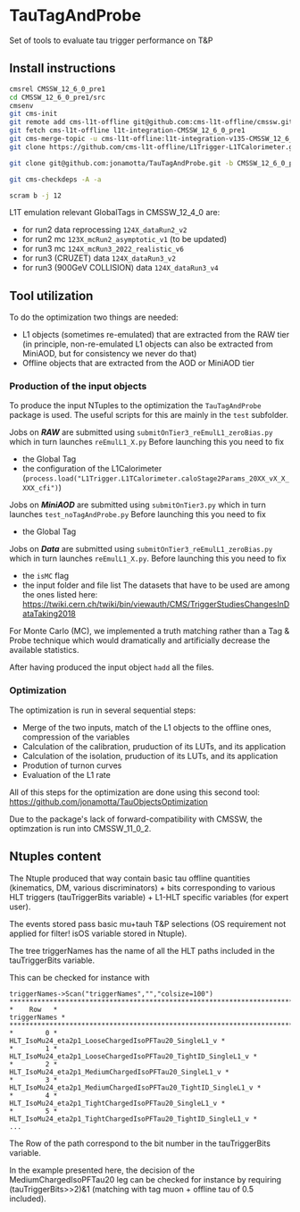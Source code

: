# TauTagAndProbe
Set of tools to evaluate tau trigger performance on T&amp;P

## Install instructions
```bash
cmsrel CMSSW_12_6_0_pre1
cd CMSSW_12_6_0_pre1/src
cmsenv
git cms-init
git remote add cms-l1t-offline git@github.com:cms-l1t-offline/cmssw.git
git fetch cms-l1t-offline l1t-integration-CMSSW_12_6_0_pre1
git cms-merge-topic -u cms-l1t-offline:l1t-integration-v135-CMSSW_12_6_0_pre1
git clone https://github.com/cms-l1t-offline/L1Trigger-L1TCalorimeter.git L1Trigger/L1TCalorimeter/data

git clone git@github.com:jonamotta/TauTagAndProbe.git -b CMSSW_12_6_0_pre1-l1t-integration-v135-CMSSW_12_6_0_pre1  # package for the production of the starting NTuples

git cms-checkdeps -A -a

scram b -j 12
```

L1T emulation relevant GlobalTags in CMSSW_12_4_0 are:
* for run2 data reprocessing `124X_dataRun2_v2`
* for run2 mc `123X_mcRun2_asymptotic_v1` (to be updated)
* for run3 mc `124X_mcRun3_2022_realistic_v6`
* for run3 (CRUZET) data `124X_dataRun3_v2`
* for run3 (900GeV COLLISION) data `124X_dataRun3_v4`


## Tool utilization
To do the optimization two things are needed:
* L1 objects (sometimes re-emulated) that are extracted from the RAW tier (in principle, non-re-emulated L1 objects can also be extracted from MiniAOD, but for consistency we never do that)
* Offline objects that are extracted from the AOD or MiniAOD tier

### Production of the input objects
To produce the input NTuples to the optimization the `TauTagAndProbe` package is used. The useful scripts for this are mainly in the `test` subfolder.

Jobs on ***RAW*** are submitted using `submitOnTier3_reEmulL1_zeroBias.py` which in turn launches `reEmulL1_X.py`
Before launching this you need to fix
* the Global Tag
* the configuration of the L1Calorimeter (`process.load("L1Trigger.L1TCalorimeter.caloStage2Params_20XX_vX_X_XXX_cfi")`)

Jobs on ***MiniAOD*** are submitted using `submitOnTier3.py` which in turn launches `test_noTagAndProbe.py`
Before launching this you need to fix
* the Global Tag

Jobs on ***Data*** are submitted using `submitOnTier3_reEmulL1_zeroBias.py` which in turn launches `reEmulL1_X.py`.
Before launching this you need to fix
* the `isMC` flag
* the input folder and file list
The datasets that have to be used are among the ones listed here: https://twiki.cern.ch/twiki/bin/viewauth/CMS/TriggerStudiesChangesInDataTaking2018

For Monte Carlo (MC), we implemented a truth matching rather than a Tag & Probe technique which would dramatically and artificially decrease the available statistics.

After having produced the input object `hadd` all the files.

### Optimization
The optimization is run in several sequential steps:
* Merge of the two inputs, match of the L1 objects to the offline ones, compression of the variables
* Calculation of the calibration, pruduction of its LUTs, and its application
* Calculation of the isolation, pruduction of its LUTs, and its application
* Prodution of turnon curves
* Evaluation of the L1 rate

All of this steps for the optimization are done using this second tool: https://github.com/jonamotta/TauObjectsOptimization

Due to the package's lack of forward-compatibility with CMSSW, the optimzation is run into CMSSW_11_0_2.

## Ntuples content
The Ntuple produced that way contain basic tau offline quantities (kinematics, DM, various discriminators) + bits corresponding to various HLT triggers (tauTriggerBits variable) + L1-HLT specific variables (for expert user).

The events stored pass basic mu+tauh T&P selections (OS requirement not applied for filter! isOS variable stored in Ntuple).

The tree triggerNames has the name of all the HLT paths included in the tauTriggerBits variable.

This can be checked for instance with
```
triggerNames->Scan("triggerNames","","colsize=100")
*******************************************************************************************************************
*    Row   *                                                                                         triggerNames *
*******************************************************************************************************************
*        0 *                                                 HLT_IsoMu24_eta2p1_LooseChargedIsoPFTau20_SingleL1_v *
*        1 *                                         HLT_IsoMu24_eta2p1_LooseChargedIsoPFTau20_TightID_SingleL1_v *
*        2 *                                                HLT_IsoMu24_eta2p1_MediumChargedIsoPFTau20_SingleL1_v *
*        3 *                                        HLT_IsoMu24_eta2p1_MediumChargedIsoPFTau20_TightID_SingleL1_v *
*        4 *                                                 HLT_IsoMu24_eta2p1_TightChargedIsoPFTau20_SingleL1_v *
*        5 *                                         HLT_IsoMu24_eta2p1_TightChargedIsoPFTau20_TightID_SingleL1_v *
...
```
The Row of the path correspond to the bit number in the tauTriggerBits variable.

In the example presented here, the decision of the MediumChargedIsoPFTau20 leg can be checked for instance by requiring (tauTriggerBits>>2)&1 (matching with tag muon + offline tau of 0.5 included).
